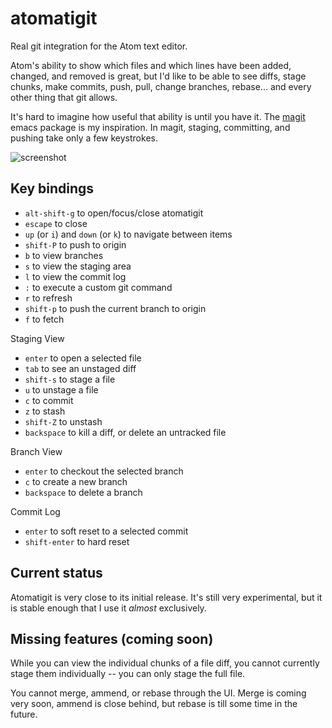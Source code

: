 # atomatigit

Real git integration for the Atom text editor.

Atom's ability to show which files and which lines have been added, changed, and
removed is great, but I'd like to be able to see diffs, stage chunks, make
commits, push, pull, change branches, rebase... and every other thing that git
allows.

It's hard to imagine how useful that ability is until you have it. The
[magit](http://magit.github.io/index.html) emacs package is my inspiration. In
magit, staging, committing, and pushing take only a few keystrokes.

![screenshot](http://i.imgur.com/U5WJzE8.png)

## Key bindings

- `alt-shift-g` to open/focus/close atomatigit
- `escape` to close
- `up` (or `i`) and `down` (or `k`) to navigate between items
- `shift-P` to push to origin
- `b` to view branches
- `s` to view the staging area
- `l` to view the commit log
- `:` to execute a custom git command
- `r` to refresh
- `shift-p` to push the current branch to origin
- `f` to fetch

Staging View
- `enter` to open a selected file
- `tab` to see an unstaged diff
- `shift-s` to stage a file
- `u` to unstage a file
- `c` to commit
- `z` to stash
- `shift-Z` to unstash
- `backspace` to kill a diff, or delete an untracked file

Branch View
- `enter` to checkout the selected branch
- `c` to create a new branch
- `backspace` to delete a branch

Commit Log
- `enter` to soft reset to a selected commit
- `shift-enter` to hard reset


## Current status

Atomatigit is very close to its initial release. It's still very experimental,
but it is stable enough that I use it *almost* exclusively.

## Missing features (coming soon)

While you can view the individual chunks of a file diff, you cannot currently
stage them individually -- you can only stage the full file.

You cannot merge, ammend, or rebase through the UI. Merge is coming very soon,
ammend is close behind, but rebase is till some time in the future.
